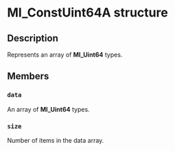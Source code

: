 # MI_ConstUint64A structure

## Description

Represents an array of **MI_Uint64** types.

## Members

### `data`

An array of **MI_Uint64** types.

### `size`

Number of items in the data array.